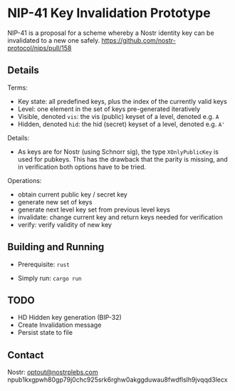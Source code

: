 # NIP-41 Key Invalidation Prototype

NIP-41 is a proposal for a scheme whereby a Nostr identity key can be invalidated to a new one safely.
https://github.com/nostr-protocol/nips/pull/158

## Details

Terms:
- Key state: all predefined keys, plus the index of the currently valid keys
- Level: one element in the set of keys pre-generated iteratively
- Visible, denoted `vis`: the vis (public) keyset of a level, denoted e.g. `A`
- Hidden, denoted `hid`: the hid (secret) keyset of a level, denoted e.g. `A'`


Details:
- As keys are for Nostr (using Schnorr sig), the type `XOnlyPublicKey` is used for pubkeys. This has the drawback that the parity is missing, and in verification both options have to be tried.


Operations:
- obtain current public key / secret key
- generate new set of keys
- generate next level key set from previous level keys
- invalidate: change current key and return keys needed for verification
- verify: verify validity of new key


## Building and Running

- Prerequisite: `rust`

- Simply run:  `cargo run`


## TODO

- HD Hidden key generation (BIP-32)
- Create Invalidation message
- Persist state to file


## Contact

Nostr: optout@nostrplebs.com npub1kxgpwh80gp79j0chc925srk6rghw0akggduwau8fwdflslh9jvqqd3lecx

